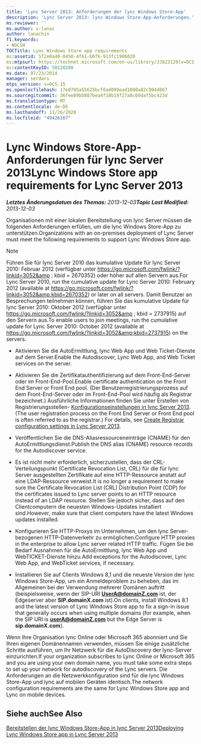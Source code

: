 ```yaml
---
title: 'Lync Server 2013: Anforderungen der lync Windows Store-App'
description: 'Lync Server 2013: lync Windows Store-App-Anforderungen.'
ms.reviewer: ''
ms.author: v-lanac
author: lanachin
f1.keywords:
- NOCSH
TOCTitle: Lync Windows Store app requirements
ms:assetid: 5f2e0a40-8450-4f61-b6f6-913fc1906020
ms:mtpsurl: https://technet.microsoft.com/en-us/library/JJ823129(v=OCS.15)
ms:contentKeyID: 50120200
ms.date: 07/23/2014
manager: serdars
mtps_version: v=OCS.15
ms.openlocfilehash: 17e8705a55625bcf0ad099ead1000a82c994d867
ms.sourcegitcommit: 36fee89bb887bea4f18b19f17a8c69daf5bc423d
ms.translationtype: MT
ms.contentlocale: de-DE
ms.lasthandoff: 11/26/2020
ms.locfileid: "49426167"
---
```

# <a name="lync-windows-store-app-requirements-for-lync-server-2013"></a><span data-ttu-id="f9477-103">Lync Windows Store-App-Anforderungen für lync Server 2013</span><span class="sxs-lookup"><span data-stu-id="f9477-103">Lync Windows Store app requirements for Lync Server 2013</span></span>

<div data-xmlns="http://www.w3.org/1999/xhtml">

<div class="topic" data-xmlns="http://www.w3.org/1999/xhtml" data-msxsl="urn:schemas-microsoft-com:xslt" data-cs="https://msdn.microsoft.com/">

<div data-asp="https://msdn2.microsoft.com/asp">



</div>

<div id="mainSection">

<div id="mainBody"><span data-ttu-id="f9477-104">

<span> </span></span><span class="sxs-lookup"><span data-stu-id="f9477-104">

<span> </span></span></span>

<span data-ttu-id="f9477-105">_**Letztes Änderungsdatum des Themas:** 2013-12-03_</span><span class="sxs-lookup"><span data-stu-id="f9477-105">_**Topic Last Modified:** 2013-12-03_</span></span>

<span data-ttu-id="f9477-106">Organisationen mit einer lokalen Bereitstellung von lync Server müssen die folgenden Anforderungen erfüllen, um die lync Windows Store-App zu unterstützen.</span><span class="sxs-lookup"><span data-stu-id="f9477-106">Organizations with an on-premises deployment of Lync Server must meet the following requirements to support Lync Windows Store app.</span></span>

<div>


> [!NOTE]  
> <span data-ttu-id="f9477-107">Führen Sie für lync Server 2010 das kumulative Update für lync Server 2010: Februar 2012 (verfügbar unter <A class=uri href="https://go.microsoft.com/fwlink/?linkid=3052%26kbid=2670352"> https://go.microsoft.com/fwlink/?linkid=3052&amp ; kbid = 2670352</A>) oder höher auf allen Servern aus.</span><span class="sxs-lookup"><span data-stu-id="f9477-107">For Lync Server 2010, run the cumulative update for Lync Server 2010: February 2012 (available at <A class=uri href="https://go.microsoft.com/fwlink/?linkid=3052%26kbid=2670352">https://go.microsoft.com/fwlink/?linkid=3052&amp;kbid=2670352</A>) or later on all servers.</span></span> <span data-ttu-id="f9477-108">Damit Benutzer an Besprechungen teilnehmen können, führen Sie das kumulative Update für lync Server 2010: Oktober 2012 (verfügbar unter <A class=uri href="https://go.microsoft.com/fwlink/?linkid=3052%26kbid=2737915"> https://go.microsoft.com/fwlink/?linkid=3052&amp ; kbid = 2737915</A>) auf den Servern aus.</span><span class="sxs-lookup"><span data-stu-id="f9477-108">To enable users to join meetings, run the cumulative update for Lync Server 2010: October 2012 (available at <A class=uri href="https://go.microsoft.com/fwlink/?linkid=3052%26kbid=2737915">https://go.microsoft.com/fwlink/?linkid=3052&amp;kbid=2737915</A>) on the servers.</span></span>



</div>

  - <span data-ttu-id="f9477-109">Aktivieren Sie die AutoErmittlung, lync Web App und Web Ticket-Dienste auf dem Server.</span><span class="sxs-lookup"><span data-stu-id="f9477-109">Enable the Autodiscover, Lync Web App, and Web Ticket services on the server.</span></span>

  - <span data-ttu-id="f9477-110">Aktivieren Sie die Zertifikatauthentifizierung auf dem Front-End-Server oder im Front-End-Pool.</span><span class="sxs-lookup"><span data-stu-id="f9477-110">Enable certificate authentication on the Front End Server or Front End pool.</span></span> <span data-ttu-id="f9477-111">(Der Benutzerregistrierungsprozess auf dem Front-End-Server oder im Front-End-Pool wird häufig als Registrar bezeichnet.) Ausführliche Informationen finden Sie unter Erstellen von Registrierungsstellen- [Konfigurationseinstellungen in lync Server 2013](lync-server-2013-create-registrar-configuration-settings.md).</span><span class="sxs-lookup"><span data-stu-id="f9477-111">(The user registration process on the Front End Server or Front End pool is often referred to as the registrar.) For details, see [Create Registrar configuration settings in Lync Server 2013](lync-server-2013-create-registrar-configuration-settings.md).</span></span>

  - <span data-ttu-id="f9477-112">Veröffentlichen Sie die DNS-Aliasressourceneinträge (CNAME) für den AutoErmittlungsdienst.</span><span class="sxs-lookup"><span data-stu-id="f9477-112">Publish the DNS alias (CNAME) resource records for the Autodiscover service.</span></span>

  - <span data-ttu-id="f9477-113">Es ist nicht mehr erforderlich, sicherzustellen, dass der CRL-Verteilungspunkt (Certificate Revocation List, CRL) für die für lync Server ausgestellten Zertifikate auf eine HTTP-Ressource anstatt auf eine LDAP-Ressource verweist.</span><span class="sxs-lookup"><span data-stu-id="f9477-113">It is no longer a requirement to make sure the Certificate Revocation List (CRL) Distribution Point (CDP) for the certificates issued to Lync server points to an HTTP resource instead of an LDAP resource.</span></span> <span data-ttu-id="f9477-114">Stellen Sie jedoch sicher, dass auf den Clientcomputern die neuesten Windows-Updates installiert sind.</span><span class="sxs-lookup"><span data-stu-id="f9477-114">However, make sure that client computers have the latest Windows updates installed.</span></span>

  - <span data-ttu-id="f9477-115">Konfigurieren Sie HTTP-Proxys im Unternehmen, um den lync Server-bezogenen HTTP-Datenverkehr zu ermöglichen.</span><span class="sxs-lookup"><span data-stu-id="f9477-115">Configure HTTP proxies in the enterprise to allow Lync server related HTTP traffic.</span></span>  <span data-ttu-id="f9477-116">Fügen Sie bei Bedarf Ausnahmen für die AutoErmittlung, lync Web App und WebTICKET-Dienste hinzu.</span><span class="sxs-lookup"><span data-stu-id="f9477-116">Add exceptions for the Autodiscover, Lync Web App, and WebTicket services, if necessary.</span></span>

  - <span data-ttu-id="f9477-117">Installieren Sie auf Clients Windows 8,1 und die neueste Version der lync Windows Store-App, um ein Anmeldeproblem zu beheben, das im Allgemeinen bei der Verwendung mehrerer Domänen auftritt (beispielsweise, wenn der SIP-URI **UserA@domainZ.com** ist, der Edgeserver aber **SIP.domainX.com** ist).</span><span class="sxs-lookup"><span data-stu-id="f9477-117">On clients, install Windows 8.1 and the latest version of Lync Windows Store app to fix a sign-in issue that generally occurs when using multiple domains (for example, when the SIP URI is **userA@domainZ.com** but the Edge Server is **sip.domainX.com**).</span></span>

<span data-ttu-id="f9477-118">Wenn Ihre Organisation lync Online oder Microsoft 365 abonniert und Sie Ihren eigenen Domänennamen verwenden, müssen Sie einige zusätzliche Schritte ausführen, um Ihr Netzwerk für die AutoDiscovery der lync-Server einzurichten.</span><span class="sxs-lookup"><span data-stu-id="f9477-118">If your organization subscribes to Lync Online or Microsoft 365 and you are using your own domain name, you must take some extra steps to set up your network for autodiscovery of the Lync servers.</span></span> <span data-ttu-id="f9477-119">Die Anforderungen an die Netzwerkkonfiguration sind für die lync Windows Store-App und lync auf mobilen Geräten identisch.</span><span class="sxs-lookup"><span data-stu-id="f9477-119">The network configuration requirements are the same for Lync Windows Store app and Lync on mobile devices.</span></span>

<div>

## <a name="see-also"></a><span data-ttu-id="f9477-120">Siehe auch</span><span class="sxs-lookup"><span data-stu-id="f9477-120">See Also</span></span>


[<span data-ttu-id="f9477-121">Bereitstellen der lync Windows Store-App in lync Server 2013</span><span class="sxs-lookup"><span data-stu-id="f9477-121">Deploying Lync Windows Store app in Lync Server 2013</span></span>](lync-server-2013-deploying-lync-windows-store-app.md)  
  

<span data-ttu-id="f9477-122"></div>

</div>

<span> </span>

</div>

</div>

</span><span class="sxs-lookup"><span data-stu-id="f9477-122"></div>

</div>

<span> </span>

</div>

</div>

</span></span></div>
